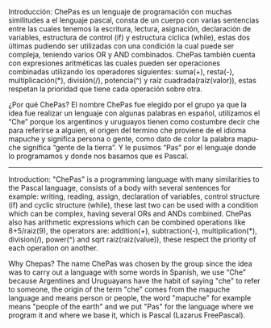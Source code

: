 Introducción:
ChePas es un lenguaje de programación con muchas similitudes a el lenguaje pascal, 
consta de un cuerpo con varias sentencias entre las cuales tenemos la escritura, lectura, 
asignación, declaración de variables, estructura de control (if) y estructura cíclica (while), estas 
dos últimas pudiendo ser utilizadas con una condición la cual puede ser compleja, teniendo varios OR y AND combinados.
ChePas también cuenta con expresiones aritméticas las cuales pueden ser operaciones combinadas utilizando los operadores siguientes: 
suma(+), resta(-), multiplicación(*), división(/), potencia(^) y raíz cuadrada(raíz(valor)), estas respetan la prioridad que tiene cada 
operación sobre otra.

¿Por qué ChePas?
El nombre ChePas fue elegido por el grupo ya que la idea fue realizar un 
lenguaje con algunas palabras en español, utilizamos el “Che” porque los argentinos y 
uruguayos tienen como costumbre decir che para referirse a alguien, el origen del termino che proviene de 
el idioma mapuche y significa persona o gente, como dato de color la palabra mapu-che significa “gente de la tierra”. Y le pusimos
“Pas” por el lenguaje donde lo programamos y donde nos basamos que es Pascal.
 
 ----------------------------------------------------------------------------------------------------------------------------------------------------------------
Introduction:
"ChePas" is a programming language with many similarities to the Pascal language,
consists of a body with several sentences for example: writing, reading,
assign, declaration of variables, control structure (if) and cyclic structure (while), these
last two can be used with a condition which can be complex, having several ORs and ANDs combined.
ChePas also has arithmetic expressions which can be combined operations like 8+5/raiz(9), the operators are:
addition(+), subtraction(-), multiplication(*), division(/), power(^) and sqrt raiz(raiz(value)), these respect the priority of each
operation on another.

Why Chepas?
The name ChePas was chosen by the group since the idea was to carry out a
language with some words in Spanish, we use “Che” because Argentines and
Uruguayans have the habit of saying "che" to refer to someone, the origin of the term "che" comes from
the mapuche language and means person or people, the word "mapuche" for example means "people of the earth" and we put
"Pas" for the language where we program it and where we base it, which is Pascal (Lazarus FreePascal).
